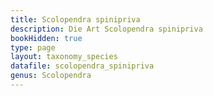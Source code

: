 ```yaml
---
title: Scolopendra spinipriva
description: Die Art Scolopendra spinipriva
bookHidden: true
type: page
layout: taxonomy_species
datafile: scolopendra_spinipriva
genus: Scolopendra
---
```


